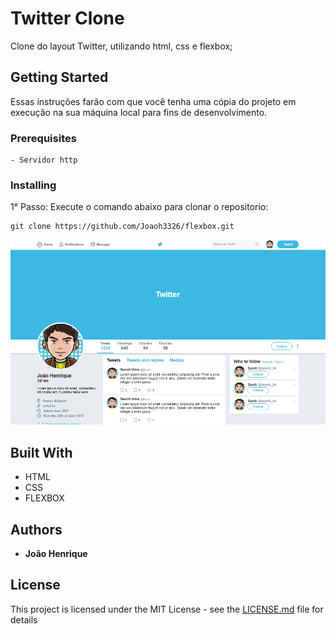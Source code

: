 # Twitter Clone

Clone do layout Twitter, utilizando html, css e flexbox;

## Getting Started

Essas instruções farão com que você tenha uma cópia do projeto em execução na sua máquina local para fins de desenvolvimento.

### Prerequisites

```
- Servidor http
```

### Installing

1° Passo: Execute o comando abaixo para clonar o repositorio:

```
git clone https://github.com/Joaoh3326/flexbox.git
```

![Alt Text](./twitter.PNG)

## Built With

- HTML
- CSS
- FLEXBOX

## Authors

- **João Henrique**

## License

This project is licensed under the MIT License - see the [LICENSE.md](LICENSE.md) file for details
